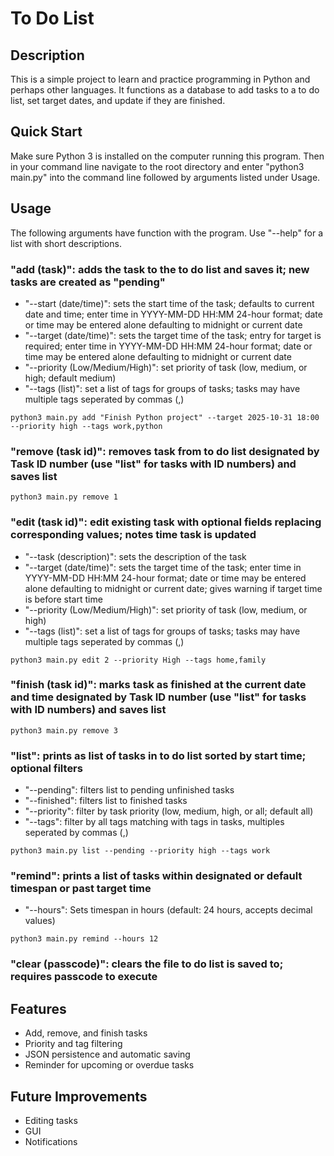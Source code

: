 # To Do List

## Description
This is a simple project to learn and practice programming in Python and perhaps other languages. It functions as a database to add tasks to a to do list, set target dates, and update if they are finished.

## Quick Start
Make sure Python 3 is installed on the computer running this program. Then in your command line navigate to the root directory and enter "python3 main.py" into the command line followed by arguments listed under Usage.

## Usage
The following arguments have function with the program. Use "--help" for a list with short descriptions.

### "add (task)": adds the task to the to do list and saves it; new tasks are created as "pending"
* "--start (date/time)": sets the start time of the task; defaults to current date and time; enter time in YYYY-MM-DD HH:MM 24-hour format; date or time may be entered alone defaulting to midnight or current date
* "--target (date/time)": sets the target time of the task; entry for target is required; enter time in YYYY-MM-DD HH:MM 24-hour format; date or time may be entered alone defaulting to midnight or current date
* "--priority (Low/Medium/High)": set priority of task (low, medium, or high; default medium)
* "--tags (list)": set a list of tags for groups of tasks; tasks may have multiple tags seperated by commas (,)

```
python3 main.py add "Finish Python project" --target 2025-10-31 18:00 --priority high --tags work,python
```

### "remove (task id)": removes task from to do list designated by Task ID number (use "list" for tasks with ID numbers) and saves list

```
python3 main.py remove 1
```

### "edit (task id)": edit existing task with optional fields replacing corresponding values; notes time task is updated
* "--task (description)": sets the description of the task
* "--target (date/time)": sets the target time of the task; enter time in YYYY-MM-DD HH:MM 24-hour format; date or time may be entered alone defaulting to midnight or current date; gives warning if target time is before start time
* "--priority (Low/Medium/High)": set priority of task (low, medium, or high)
* "--tags (list)": set a list of tags for groups of tasks; tasks may have multiple tags seperated by commas (,)

```
python3 main.py edit 2 --priority High --tags home,family
```

### "finish (task id)": marks task as finished at the current date and time designated by Task ID number (use "list" for tasks with ID numbers) and saves list

```
python3 main.py remove 3
```

### "list": prints as list of tasks in to do list sorted by start time; optional filters
* "--pending": filters list to pending unfinished tasks
* "--finished": filters list to finished tasks
* "--priority": filter by task priority (low, medium, high, or all; default all)
* "--tags": filter by all tags matching with tags in tasks, multiples seperated by commas (,)

```
python3 main.py list --pending --priority high --tags work
```

### "remind": prints a list of tasks within designated or default timespan or past target time
* "--hours": Sets timespan in hours (default: 24 hours, accepts decimal values)

```
python3 main.py remind --hours 12
```

### "clear (passcode)": clears the file to do list is saved to; requires passcode to execute

## Features

* Add, remove, and finish tasks
* Priority and tag filtering
* JSON persistence and automatic saving
* Reminder for upcoming or overdue tasks

## Future Improvements

* Editing tasks
* GUI
* Notifications
